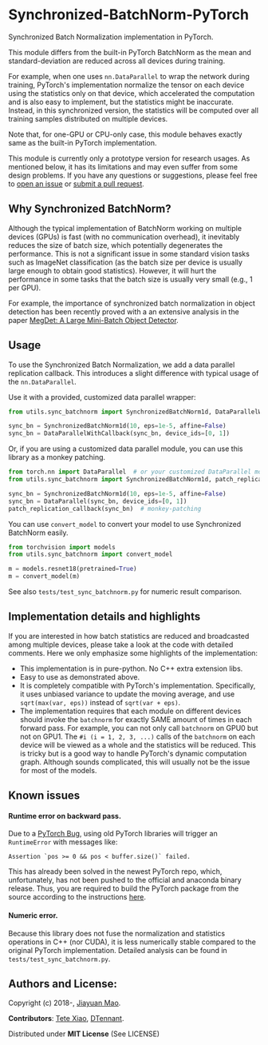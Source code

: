 # Synchronized-BatchNorm-PyTorch

Synchronized Batch Normalization implementation in PyTorch.

This module differs from the built-in PyTorch BatchNorm as the mean and
standard-deviation are reduced across all devices during training.

For example, when one uses `nn.DataParallel` to wrap the network during
training, PyTorch's implementation normalize the tensor on each device using
the statistics only on that device, which accelerated the computation and
is also easy to implement, but the statistics might be inaccurate.
Instead, in this synchronized version, the statistics will be computed
over all training samples distributed on multiple devices.

Note that, for one-GPU or CPU-only case, this module behaves exactly same
as the built-in PyTorch implementation.

This module is currently only a prototype version for research usages. As mentioned below,
it has its limitations and may even suffer from some design problems. If you have any
questions or suggestions, please feel free to
[open an issue](https://github.com/vacancy/Synchronized-BatchNorm-PyTorch/issues) or 
[submit a pull request](https://github.com/vacancy/Synchronized-BatchNorm-PyTorch/issues).

## Why Synchronized BatchNorm?

Although the typical implementation of BatchNorm working on multiple devices (GPUs)
is fast (with no communication overhead), it inevitably reduces the size of batch size,
which potentially degenerates the performance. This is not a significant issue in some
standard vision tasks such as ImageNet classification (as the batch size per device
is usually large enough to obtain good statistics). However, it will hurt the performance
in some tasks that the batch size is usually very small (e.g., 1 per GPU).

For example, the importance of synchronized batch normalization in object detection has been recently proved with a
an extensive analysis in the paper [MegDet: A Large Mini-Batch Object Detector](https://arxiv.org/abs/1711.07240).

## Usage

To use the Synchronized Batch Normalization, we add a data parallel replication callback. This introduces a slight
difference with typical usage of the `nn.DataParallel`.

Use it with a provided, customized data parallel wrapper:

```python
from utils.sync_batchnorm import SynchronizedBatchNorm1d, DataParallelWithCallback

sync_bn = SynchronizedBatchNorm1d(10, eps=1e-5, affine=False)
sync_bn = DataParallelWithCallback(sync_bn, device_ids=[0, 1])
```

Or, if you are using a customized data parallel module, you can use this library as a monkey patching.

```python
from torch.nn import DataParallel  # or your customized DataParallel module
from utils.sync_batchnorm import SynchronizedBatchNorm1d, patch_replication_callback

sync_bn = SynchronizedBatchNorm1d(10, eps=1e-5, affine=False)
sync_bn = DataParallel(sync_bn, device_ids=[0, 1])
patch_replication_callback(sync_bn)  # monkey-patching
```

You can use `convert_model` to convert your model to use Synchronized BatchNorm easily.

```python
from torchvision import models
from utils.sync_batchnorm import convert_model

m = models.resnet18(pretrained=True)
m = convert_model(m)
```

See also `tests/test_sync_batchnorm.py` for numeric result comparison.

## Implementation details and highlights

If you are interested in how batch statistics are reduced and broadcasted among multiple devices, please take a look
at the code with detailed comments. Here we only emphasize some highlights of the implementation:

- This implementation is in pure-python. No C++ extra extension libs.
- Easy to use as demonstrated above.
- It is completely compatible with PyTorch's implementation. Specifically, it uses unbiased variance to update the
moving average, and use `sqrt(max(var, eps))` instead of `sqrt(var + eps)`.
- The implementation requires that each module on different devices should invoke the `batchnorm` for exactly SAME
amount of times in each forward pass. For example, you can not only call `batchnorm` on GPU0 but not on GPU1. The `#i
(i = 1, 2, 3, ...)` calls of the `batchnorm` on each device will be viewed as a whole and the statistics will be reduced.
This is tricky but is a good way to handle PyTorch's dynamic computation graph. Although sounds complicated, this
will usually not be the issue for most of the models.

## Known issues

#### Runtime error on backward pass.

Due to a [PyTorch Bug](https://github.com/pytorch/pytorch/issues/3883), using old PyTorch libraries will trigger an `RuntimeError` with messages like:

```
Assertion `pos >= 0 && pos < buffer.size()` failed.
```

This has already been solved in the newest PyTorch repo, which, unfortunately, has not been pushed to the official and anaconda binary release. Thus, you are required to build the PyTorch package from the source according to the
 instructions [here](https://github.com/pytorch/pytorch#from-source).

#### Numeric error.

Because this library does not fuse the normalization and statistics operations in C++ (nor CUDA), it is less
numerically stable compared to the original PyTorch implementation. Detailed analysis can be found in
`tests/test_sync_batchnorm.py`.

## Authors and License:

Copyright (c) 2018-, [Jiayuan Mao](https://vccy.xyz).

**Contributors**: [Tete Xiao](https://tetexiao.com), [DTennant](https://github.com/DTennant).

Distributed under **MIT License** (See LICENSE)

